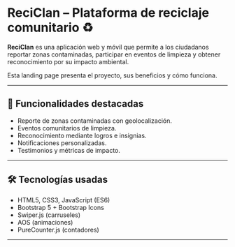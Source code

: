 # ReciClan – Plataforma de reciclaje comunitario ♻

**ReciClan** es una aplicación web y móvil que permite a los ciudadanos reportar zonas contaminadas, participar en eventos de limpieza y obtener reconocimiento por su impacto ambiental.

Esta landing page presenta el proyecto, sus beneficios y cómo funciona.

---

## 🚀 Funcionalidades destacadas

- Reporte de zonas contaminadas con geolocalización.
- Eventos comunitarios de limpieza.
- Reconocimiento mediante logros e insignias.
- Notificaciones personalizadas.
- Testimonios y métricas de impacto.

---

## 🛠 Tecnologías usadas

- HTML5, CSS3, JavaScript (ES6)
- Bootstrap 5 + Bootstrap Icons
- Swiper.js (carruseles)
- AOS (animaciones)
- PureCounter.js (contadores)

---
